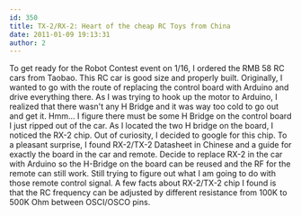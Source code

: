 ```yaml
---
id: 350
title: TX-2/RX-2: Heart of the cheap RC Toys from China
date: 2011-01-09 19:13:31
author: 2
---
```


To get ready for the Robot Contest event on 1/16, I ordered the RMB 58 RC cars from Taobao. This RC car is good size and properly built. Originally, I wanted to go with the route of replacing the control board with Arduino and drive everything there. As I was trying to hook up the motor to Arduino, I realized that there wasn't any H Bridge and it was way too cold to go out and get it. Hmm... I figure there must be some H Bridge on the control board I just ripped out of the car. As I located the two H bridge on the board, I noticed the RX-2 chip. Out of curiosity, I decided to google for this chip. To a pleasant surprise, I found RX-2/TX-2 Datasheet in Chinese and a guide for exactly the board in the car and remote. Decide to replace RX-2 in the car with Arduino so the H-Bridge on the board can be reused and the RF for the remote can still work. Still trying to figure out what I am going to do with those remote control signal. A few facts about RX-2/TX-2 chip I found is that the RC frequency can be adjusted by different resistance from 100K to 500K Ohm between OSCI/OSCO pins.